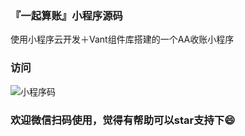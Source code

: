 ### 『一起算账』小程序源码

使用小程序云开发＋Vant组件库搭建的一个AA收账小程序

### 访问

![小程序码](http://tva1.sinaimg.cn/large/0060lm7Tly1g4ifcks82lj3076076gmk.jpg)

### 欢迎微信扫码使用，觉得有帮助可以star支持下😄
